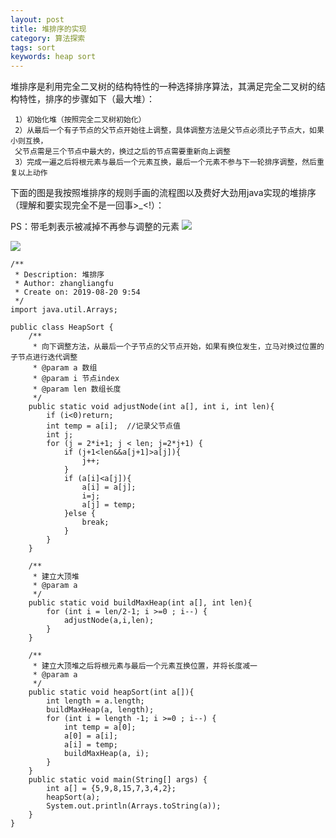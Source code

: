 ```yaml
---
layout: post
title: 堆排序的实现
category: 算法探索
tags: sort
keywords: heap sort
---
```



  堆排序是利用完全二叉树的结构特性的一种选择排序算法，其满足完全二叉树的结构特性，排序的步骤如下（最大堆）：
  
     1）初始化堆（按照完全二叉树初始化）
     2）从最后一个有子节点的父节点开始往上调整，具体调整方法是父节点必须比子节点大，如果小则互换，  
     父节点需是三个节点中最大的，换过之后的节点需要重新向上调整
     3）完成一遍之后将根元素与最后一个元素互换，最后一个元素不参与下一轮排序调整，然后重复以上动作

下面的图是我按照堆排序的规则手画的流程图以及费好大劲用java实现的堆排序（理解和要实现完全不是一回事>_<!）：  

PS：带毛刺表示被减掉不再参与调整的元素
<img src="http://github-blog.oss-cn-shenzhen.aliyuncs.com/2019-08-20.png"/>

<img src="http://github-blog.oss-cn-shenzhen.aliyuncs.com/2019-08-20-1.jpg"/>

```
/**
 * Description: 堆排序
 * Author: zhangliangfu
 * Create on: 2019-08-20 9:54
 */
import java.util.Arrays;

public class HeapSort {
    /**
     * 向下调整方法，从最后一个子节点的父节点开始，如果有换位发生，立马对换过位置的子节点进行迭代调整
     * @param a 数组
     * @param i 节点index
     * @param len 数组长度
     */
    public static void adjustNode(int a[], int i, int len){
        if (i<0)return;
        int temp = a[i];  //记录父节点值
        int j;
        for (j = 2*i+1; j < len; j=2*j+1) {
            if (j+1<len&&a[j+1]>a[j]){
                j++;
            }
            if (a[i]<a[j]){
                a[i] = a[j];
                i=j;
                a[j] = temp;
            }else {
                break;
            }
        }
    }

    /**
     * 建立大顶堆
     * @param a
     */
    public static void buildMaxHeap(int a[], int len){
        for (int i = len/2-1; i >=0 ; i--) {
            adjustNode(a,i,len);
        }
    }

    /**
     * 建立大顶堆之后将根元素与最后一个元素互换位置，并将长度减一
     * @param a
     */
    public static void heapSort(int a[]){
        int length = a.length;
        buildMaxHeap(a, length);
        for (int i = length -1; i >=0 ; i--) {
            int temp = a[0];
            a[0] = a[i];
            a[i] = temp;
            buildMaxHeap(a, i);
        }
    }
    public static void main(String[] args) {
        int a[] = {5,9,8,15,7,3,4,2};
        heapSort(a);
        System.out.println(Arrays.toString(a));
    }
}
```